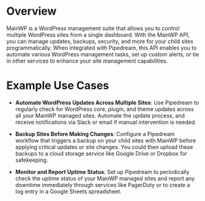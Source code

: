 # Overview

MainWP is a WordPress management suite that allows you to control multiple WordPress sites from a single dashboard. With the MainWP API, you can manage updates, backups, security, and more for your child sites programmatically. When integrated with Pipedream, this API enables you to automate various WordPress management tasks, set up custom alerts, or tie in other services to enhance your site management capabilities.

# Example Use Cases

- **Automate WordPress Updates Across Multiple Sites**: Use Pipedream to regularly check for WordPress core, plugin, and theme updates across all your MainWP managed sites. Automate the update process, and receive notifications via Slack or email if manual intervention is needed.

- **Backup Sites Before Making Changes**: Configure a Pipedream workflow that triggers a backup on your child sites with MainWP before applying critical updates or site changes. You could then upload these backups to a cloud storage service like Google Drive or Dropbox for safekeeping.

- **Monitor and Report Uptime Status**: Set up Pipedream to periodically check the uptime status of your MainWP managed sites and report any downtime immediately through services like PagerDuty or to create a log entry in a Google Sheets spreadsheet.
